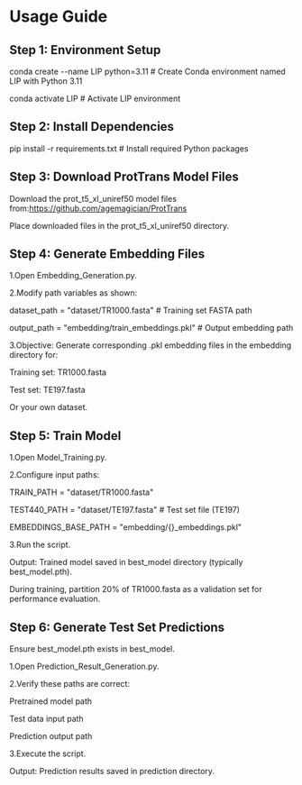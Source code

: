 # Usage Guide​
## Step 1: Environment Setup​
conda create --name LIP python=3.11      # Create Conda environment named LIP with Python 3.11

conda activate LIP                      # Activate LIP environment
## Step 2: Install Dependencies​
pip install -r requirements.txt  # Install required Python packages
## Step 3: Download ProtTrans Model Files​
Download the prot_t5_xl_uniref50 model files from:https://github.com/agemagician/ProtTrans

Place downloaded files in the prot_t5_xl_uniref50 directory.
## ​​Step 4: Generate Embedding Files​
1.Open Embedding_Generation.py.

2.Modify path variables as shown:

dataset_path = "dataset/TR1000.fasta"     # Training set FASTA path

output_path = "embedding/train_embeddings.pkl"  # Output embedding path

3.Objective:​​ Generate corresponding .pkl embedding files in the embedding directory for:

Training set: TR1000.fasta

Test set: TE197.fasta

Or your own dataset.

## Step 5: Train Model​
1.Open Model_Training.py.

2.Configure input paths:

TRAIN_PATH = "dataset/TR1000.fasta"    

TEST440_PATH = "dataset/TE197.fasta"                   # Test set file (TE197)

EMBEDDINGS_BASE_PATH = "embedding/{}_embeddings.pkl"  

3.Run the script.

​​Output:​​ Trained model saved in best_model directory (typically best_model.pth).

During training, partition 20% of TR1000.fasta as a validation set for performance evaluation.

## Step 6: Generate Test Set Predictions​
Ensure best_model.pth exists in best_model.

1.Open Prediction_Result_Generation.py.

2.Verify these paths are correct:

Pretrained model path

Test data input path

Prediction output path

3.Execute the script.

​​Output:​​ Prediction results saved in prediction directory.
